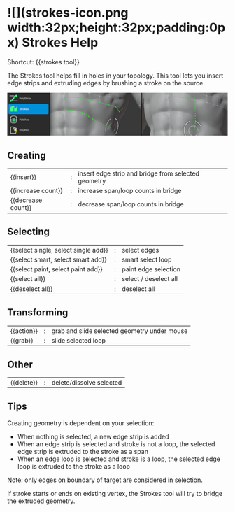 # ![](strokes-icon.png width:32px;height:32px;padding:0px) Strokes Help 

Shortcut: {{strokes tool}}


The Strokes tool helps fill in holes in your topology.
This tool lets you insert edge strips and extruding edges by brushing a stroke on the source.

![](help_strokes.png)

## Creating

|  |  |  |
| --- | --- | --- |
| {{insert}}         | : | insert edge strip and bridge from selected geometry |
| {{increase count}} | : | increase span/loop counts in bridge |
| {{decrease count}} | : | decrease span/loop counts in bridge |


## Selecting

|  |  |  |
| --- | --- | --- |
| {{select single, select single add}} | : | select edges |
| {{select smart, select smart add}}   | : | smart select loop |
| {{select paint, select paint add}}   | : | paint edge selection |
| {{select all}}                       | : | select / deselect all |
| {{deselect all}}                     | : | deselect all |


## Transforming

|  |  |  |
| --- | --- | --- |
| {{action}}        | : | grab and slide selected geometry under mouse |
| {{grab}}          | : | slide selected loop |

## Other

|  |  |  |
| --- | --- | --- |
| {{delete}}         | : | delete/dissolve selected |


## Tips

Creating geometry is dependent on your selection:

- When nothing is selected, a new edge strip is added
- When an edge strip is selected and stroke is not a loop, the selected edge strip is extruded to the stroke as a span
- When an edge loop is selected and stroke is a loop, the selected edge loop is extruded to the stroke as a loop

Note: only edges on boundary of target are considered in selection.

If stroke starts or ends on existing vertex, the Strokes tool will try to bridge the extruded geometry.
